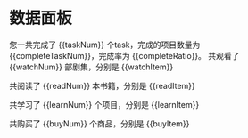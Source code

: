 # 数据面板
您一共完成了 {{taskNum}} 个task，完成的项目数量为 {{completeTaskNum}}，完成率为 {{completeRatio}}。
共观看了 {{watchNum}} 部剧集，分别是
{{watchItem}}

共阅读了 {{readNum}} 本书籍，分别是
{{readItem}}

共学习了 {{learnNum}} 个项目，分别是
{{learnItem}}

共购买了 {{buyNum}} 个商品，分别是
{{buyItem}}